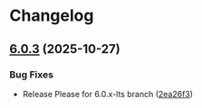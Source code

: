 # Changelog

## [6.0.3](https://github.com/suztomo/cloud-opensource-java/compare/gcp-lts-bom-v6.0.2...gcp-lts-bom-v6.0.3) (2025-10-27)


### Bug Fixes

* Release Please for 6.0.x-lts branch ([2ea26f3](https://github.com/suztomo/cloud-opensource-java/commit/2ea26f34bffaf2430a23c612e5ab6d3e8c9bbc62))
